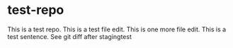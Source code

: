 # test-repo
This is a test repo.
This is a test file edit.
This is one more file edit.
This is a test sentence.
See git diff after stagingtest
